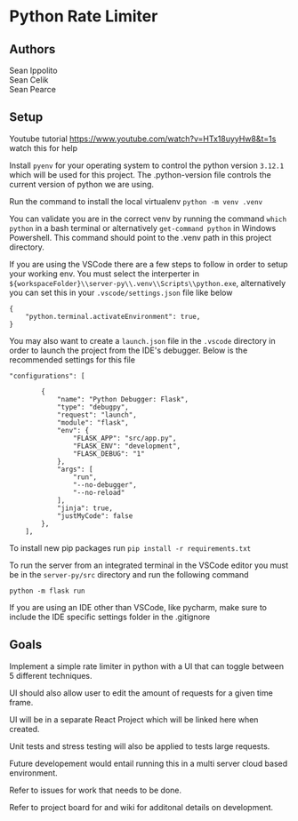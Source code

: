 # Python Rate Limiter

## Authors
Sean Ippolito 
<br>
Sean Celik
<br>
Sean Pearce

## Setup

Youtube tutorial https://www.youtube.com/watch?v=HTx18uyyHw8&t=1s watch this for help

Install `pyenv` for your operating system to control the python version `3.12.1` which will be used for this project. The .python-version file controls the current version of python we are using.

Run the command to install the local virtualenv `python -m venv .venv`

You can validate you are in the correct venv by running the command `which python` in a bash terminal or alternatively `get-command python` in Windows Powershell. This command should point to the .venv path in this project directory.

If you are using the VSCode there are a few steps to follow in order to setup your working env. You must select the interperter in `${workspaceFolder}\\server-py\\.venv\\Scripts\\python.exe`, alternatively you can set this in your `.vscode/settings.json` file like below 

```
{
    "python.terminal.activateEnvironment": true,
}
```


You may also want to create a `launch.json` file in the `.vscode` directory in order to launch the project from the IDE's debugger. Below is the recommended settings for this file

```
"configurations": [
        
        {
            "name": "Python Debugger: Flask",
            "type": "debugpy",
            "request": "launch",
            "module": "flask",
            "env": {
                "FLASK_APP": "src/app.py",
                "FLASK_ENV": "development",
                "FLASK_DEBUG": "1"
            },
            "args": [
                "run",
                "--no-debugger",
                "--no-reload"
            ],
            "jinja": true,
            "justMyCode": false
        },
    ],
```

To install new pip packages run  `pip install -r requirements.txt`

To run the server from an integrated terminal in the VSCode editor you must be in the `server-py/src` directory and run the following command 

`python -m flask run`


If you are using an IDE other than VSCode, like pycharm, make sure to include the IDE specific settings folder in the .gitignore


## Goals
Implement a simple rate limiter in python with a UI that can toggle between 5 different techniques.

UI should also allow user to edit the amount of requests for a given time frame.

UI will be in a separate React Project which will be linked here when created.

Unit tests and stress testing will also be applied to tests large requests.

Future developement would entail running this in a multi server cloud based environment.

Refer to issues for work that needs to be done.

Refer to project board for and wiki for additonal details on development. 

